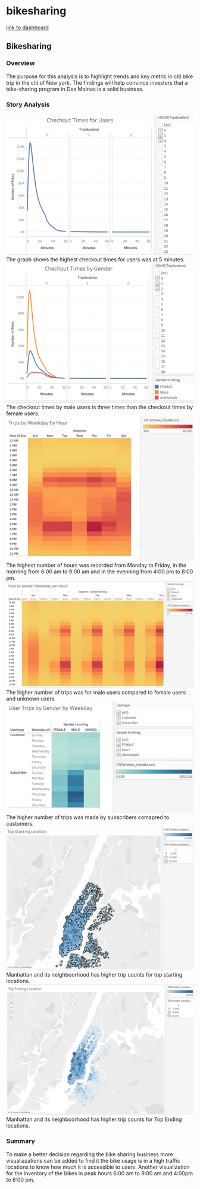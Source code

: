 # bikesharing
[link to dashboard](https://public.tableau.com/views/bikesharingchallenge_16228674668670/Story1?:language=en-US&:display_count=n&:origin=viz_share_link)
## Bikesharing 
### Overview
The purpose for this analysis is to highlight trends and key metric in citi bike trip in the citi of New york. The findings will help convince investors that a bike-sharing program in Des Moines is a solid business.

### Story Analysis

![](https://github.com/ahsaleh90/bikesharing/blob/main/images/Checkout%20Times%20for%20Users.png)
The graph shows the highest checkout times for users was at 5 minutes.
![](https://github.com/ahsaleh90/bikesharing/blob/main/images/Checkout%20Times%20by%20Gender.png)
The checkout times by male users is three times than the checkout times by female users.
![](https://github.com/ahsaleh90/bikesharing/blob/main/images/Trips%20by%20Weekday%20by%20hour.png)
The highest number of hours was recorded from Monday to Friday, in the morning from 6:00 am to 9:00 am and in the evenning from 4:00 pm to 8:00 pm.
![](https://github.com/ahsaleh90/bikesharing/blob/main/images/Trip%20by%20Gender%20(Weekday%20per%20Hour).png)
The higher number of trips was for male users compared to female users and unknown users.
![](https://github.com/ahsaleh90/bikesharing/blob/main/images/User%20Trips%20by%20Gender%20by%20Weekday.png)
The higher number of trips was made by subscribers comapred to customers.
![](https://github.com/ahsaleh90/bikesharing/blob/main/images/Top%20Starting%20Location.png)
Manhattan and its neighboorhood has higher trip counts for top starting locations.
![](https://github.com/ahsaleh90/bikesharing/blob/main/images/Top%20Ending%20Location.png)
Manhattan and its neighboorhood has higher trip counts for Top Ending locations.

### Summary
To make a better decision regarding the bike sharing business more visualiazations can be added to find it the bike usage is in a high traffic locations to know how much it is accessible to users. Another visualization for the inventory of the bikes in peak hours 6:00 am to 9:00 am and 4:00pm to 8:00 pm.




 



